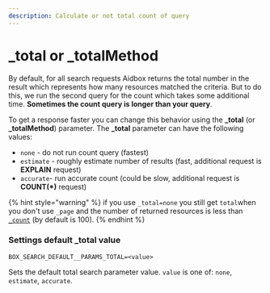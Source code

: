 ```yaml
---
description: Calculate or not total count of query
---
```


# \_total or \_totalMethod

By default, for all search requests Aidbox returns the total number in the result which represents how many resources matched the criteria. But to do this, we run the second query for the count which takes some additional time. **Sometimes the count query is longer than your query**.

To get a response faster you can change this behavior using the **\_total** (or **\_totalMethod**) parameter. The **\_total** parameter can have the following values:

* `none` - do not run count query (fastest)
* `estimate` - roughly estimate number of results (fast, additional request is **EXPLAIN** request)
* `accurate`- run accurate count (could be slow, additional request is **COUNT(\*)** request)

{% hint style="warning" %}
if you use `_total=none` you still get `total`when you don't use `_page` and the number of returned resources is less than [`_count`](_count-and-_page.md) (by default is 100).
{% endhint %}

### Settings default \_total value

```
BOX_SEARCH_DEFAULT__PARAMS_TOTAL=<value>
```

Sets the default total search parameter value. `value` is one of: `none`, `estimate`, `accurate`.
